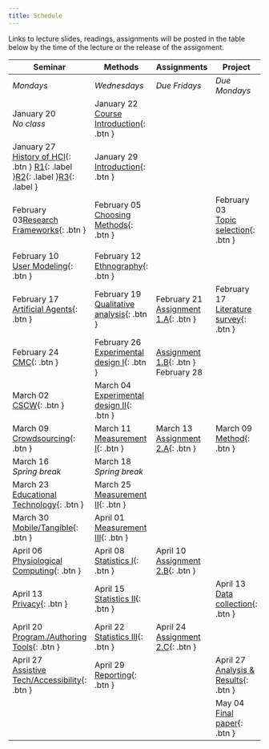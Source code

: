 ```yaml
---
title: Schedule
---
```


Links to lecture slides, readings, assignments will be posted in the table below by the time of the lecture or the release of the assignment.

| **Seminar**                                                  | **Methods**                                      | **Assignments**                         | **Project**                                   |
| ------------------------------------------------------------ | ------------------------------------------------ | --------------------------------------- | --------------------------------------------- |
| *Mondays*                                                    | *Wednesdays*                                     | *Due Fridays*                           | *Due Mondays*                                 |
| January 20<br />*No class*                                   | January 22<br />[Course Introduction](){: .btn } |                                         |                                               |
| January 27<br />[History of HCI](){: .btn } [R1](){: .label }[R2](){: .label }[R3](){: .label } | January 29<br />[Introduction](){: .btn }        |                                         |                                               |
| February 03[Research Frameworks](){: .btn }                  | February 05<br />[Choosing Methods](){: .btn }   |                                         | February 03<br />[Topic selection](){: .btn } |
|                                                              |                                                  |                                         |                                               |
| February 10<br />[User Modeling](){: .btn }                  | February 12<br />[Ethnography](){: .btn }        |                                         |                                               |
| February 17<br />[Artificial Agents](){: .btn }                    | February 19<br />[Qualitative analysis](){: .btn }     | February 21<br />[Assignment 1.A](){: .btn }  | February 17<br />[Literature survey](){: .btn }     |
| February 24<br />[CMC](){: .btn }                                  | February 26<br />[Experimental design I](){: .btn }    | <br />[Assignment 1.B](){: .btn } February 28 |                                               |
| March 02<br />[CSCW](){: .btn }                                    | March 04<br />[Experimental design II](){: .btn }      |                                         |                                               |
| March 09<br />[Crowdsourcing](){: .btn }                           | March 11<br />[Measurement I](){: .btn }               | March 13<br />[Assignment 2.A](){: .btn }     | March 09<br />[Method](){: .btn }                   |
| March 16<br />*Spring break*                                      | March 18<br />*Spring break*                           |                                         |                                               |
| March 23<br />[Educational Technology](){: .btn }                  | March 25<br />[Measurement II](){: .btn }              |                                         |                                               |
| March 30<br />[Mobile/Tangible](){: .btn }                         | April 01<br />[Measurement III](){: .btn }             |                                         |                                               |
| April 06<br />[Physiological Computing](){: .btn }                 | April 08<br />[Statistics I](){: .btn }                | April 10<br />[Assignment 2.B](){: .btn }     |                                               |
| April 13<br />[Privacy](){: .btn }                                 | April 15<br />[Statistics II](){: .btn }               |                                         | April 13<br />[Data collection](){: .btn }          |
| April 20<br />[Program./Authoring Tools](){: .btn }                | April 22<br />[Statistics III](){: .btn }              | April 24<br />[Assignment 2.C](){: .btn }     |                                               |
| April 27<br />[Assistive Tech/Accessibility](){: .btn }            | April 29<br />[Reporting](){: .btn }                   |                                         | April 27<br />[Analysis & Results](){: .btn }       |
|                                                              |                                                  |                                         | May 04<br />[Final paper](){: .btn }                |